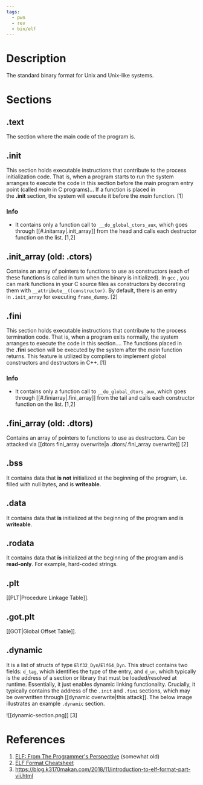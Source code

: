 ```yaml
---
tags:
  - pwn
  - rev
  - bin/elf
---
```

# Description
The standard binary format for Unix and Unix-like systems.
# Sections
## .text
The section where the main code of the program is.
## .init
This section holds executable instructions that contribute to the process initialization code. That is, when a program starts to run the system arranges to execute the code in this section before the main program entry point (called _main_ in C programs)... If a function is placed in the **.init** section, the system will execute it before the _main_ function. [1]
### Info
- It contains only a function call to  `__do_global_ctors_aux`, which goes through [[#.initarray|.init_array]] from the head and calls each destructor function on the list. [1,2]
## .init_array (old: .ctors)
Contains an array of pointers to functions to use as constructors (each of these functions is called in turn when the binary is initialized). In `gcc` , you can mark functions in your C source files as constructors by decorating them with `__attribute__((constructor)`. By default, there is an entry in `.init_array` for executing `frame_dummy`. [2]
## .fini
This section holds executable instructions that contribute to the process termination code. That is, when a program exits normally, the system arranges to execute the code in this section.... The functions placed in the **.fini** section will be executed by the system after the _main_ function returns. This feature is utilized by compilers to implement global constructors and destructors in C++. [1]
### Info
- It contains only a function call to `__do_global_dtors_aux`, which goes through [[#.finiarray|.fini_array]] from the tail and calls each constructor function on the list. [1,2]
## .fini_array (old: .dtors)
Contains an array of pointers to functions to use as destructors. Can be attacked via [[dtors fini_array overwrite|a .dtors/.fini_array overwrite]] [2]
## .bss
It contains data that **is not** initialized at the beginning of the program, i.e. filled with null bytes, and is **writeable**.
## .data
It contains data that **is** initialized at the beginning of the program and is **writeable**.
## .rodata
It contains data that **is** initialized at the beginning of the program and is **read-only**. For example, hard-coded strings.
## .plt
[[PLT|Procedure Linkage Table]].
## .got.plt
[[GOT|Global Offset Table]].
## .dynamic
It is a list of structs of type `Elf32_Dyn`/`Elf64_Dyn`. This struct contains two fields: `d_tag`, which identifies the type of the entry, and `d_un`, which typically is the address of a section or library that must be loaded/resolved at runtime. Essentially, it just enables dynamic linking functionality. Crucially, it typically contains the address of the `.init` and `.fini` sections, which may be overwritten through [[dynamic overwrite|this attack]]. The below image illustrates an example `.dynamic` section.

![[dynamic-section.png]] [3]
# References
1. [ELF: From The Programmer's Perspective](https://ftp.math.utah.edu/u/ma/hohn/linux/misc/elf/elf.html) (somewhat old)
2. [ELF Format Cheatsheet](https://gist.github.com/x0nu11byt3/bcb35c3de461e5fb66173071a2379779)
3. https://blog.k3170makan.com/2018/11/introduction-to-elf-format-part-vii.html
